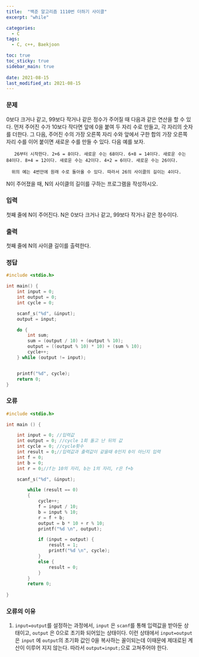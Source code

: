 ```yaml
---
title:  "백준 알고리즘 1110번 더하기 사이클"
excerpt: "while"

categories:
  - C
tags:
  - C, c++, Baekjoon

toc: true
toc_sticky: true
sidebar_main: true
 
date: 2021-08-15
last_modified_at: 2021-08-15
---
```


### 문제


   0보다 크거나 같고, 99보다 작거나 같은 정수가 주어질 때 다음과 같은 연산을 할 수 있다. 먼저 주어진 수가 10보다 작다면 앞에 0을 붙여 두 자리 수로 만들고, 각 자리의 숫자를 더한다. 그 다음, 주어진 수의 가장 오른쪽 자리 수와 앞에서 구한 합의 가장 오른쪽 자리 수를 이어 붙이면 새로운 수를 만들 수 있다. 다음 예를 보자.

       26부터 시작한다. 2+6 = 8이다. 새로운 수는 68이다. 6+8 = 14이다. 새로운 수는 84이다. 8+4 = 12이다. 새로운 수는 42이다. 4+2 = 6이다. 새로운 수는 26이다.

      위의 예는 4번만에 원래 수로 돌아올 수 있다. 따라서 26의 사이클의 길이는 4이다.

   N이 주어졌을 때, N의 사이클의 길이를 구하는 프로그램을 작성하시오.

### 입력

 첫째 줄에 N이 주어진다. N은 0보다 크거나 같고, 99보다 작거나 같은 정수이다.

### 출력

 첫째 줄에 N의 사이클 길이를 출력한다.

### 정답
```c
#include <stdio.h>

int main() {
    int input = 0;
    int output = 0;
    int cycle = 0;

    scanf_s("%d", &input);
    output = input;

    do {
        int sum;
        sum = (output / 10) + (output % 10);
        output = ((output % 10) * 10) + (sum % 10);
        cycle++;
    } while (output != input);


    printf("%d", cycle);
    return 0;
}
```
### 오류

```c
#include <stdio.h>

int main () {

	int input = 0; //입력값
	int output = 0; //cycle 1회 돌고 난 뒤의 값
	int cycle = 0; //cycle횟수
	int result = 0;//입력값과 출력값이 같을때 0인지 0이 아닌지 입력
	int f = 0;
	int b = 0;
	int r = 0;//f는 10의 자리, b는 1의 자리, r은 f+b

	scanf_s("%d", &input);

		while (result == 0)
		{
			cycle++;
			f = input / 10;
			b = input % 10;
			r = f + b;
			output = b * 10 + r % 10;
			printf("%d \n", output);

			if (input = output) {
				result = 1;
				printf("%d \n", cycle);
			}
			else {
				result = 0;
			}
		}
		return 0;
	
}
```

### 오류의 이유

1.  `input=output`를 설정하는 과정에서, `input` 은 `scanf`를 통해 입력값을 받아둔 상태이고, `output` 은 0으로 초기화 되어있는 상태이다. 이런 상태에서 `input=output`은 `input` 에 `output`의 초기화 값인 0을 복사하는 꼴이되는데 이때문에 제대로된 계산이 이루어 지지 않는다. 따라서 `output=input;`으로 고쳐주어야 한다.